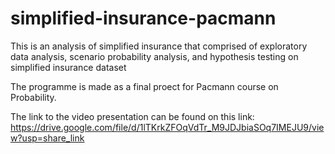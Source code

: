 # simplified-insurance-pacmann
This is an analysis of simplified insurance that comprised of exploratory data analysis, scenario probability analysis, and hypothesis testing on simplified insurance dataset

The programme is made as a final proect for Pacmann course on Probability.

The link to the video presentation can be found on this link:
https://drive.google.com/file/d/1lTKrkZFOqVdTr_M9JDJbiaSOq7IMEJU9/view?usp=share_link

